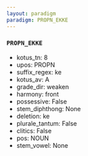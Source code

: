 ```yaml
---
layout: paradigm
paradigm: PROPN_EKKE
---
```

### ` PROPN_EKKE `


* kotus_tn: 8
* upos: PROPN
* suffix_regex: ke
* kotus_av: A
* grade_dir: weaken
* harmony: front
* possessive: False
* stem_diphthong: None
* deletion: ke
* plurale_tantum: False
* clitics: False
* pos: NOUN
* stem_vowel: None
